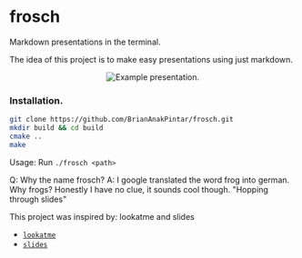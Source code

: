 # frosch
Markdown presentations in the terminal.

The idea of this project is to make easy presentations using just markdown.

<p align="center">
  <img src="./docs/frosch_wezterm.gif?raw=true" alt="Example presentation." />
</p>

### Installation.
```bash
git clone https://github.com/BrianAnakPintar/frosch.git
mkdir build && cd build
cmake ..
make
```
Usage:
Run `./frosch <path>`

Q: Why the name frosch?
A: I google translated the word frog into german. Why frogs? Honestly I have no clue, it sounds cool though. "Hopping through slides"

This project was inspired by:
lookatme and slides
* [`lookatme`](https://github.com/d0c-s4vage/lookatme)
* [`slides`](https://github.com/maaslalani/slides)

